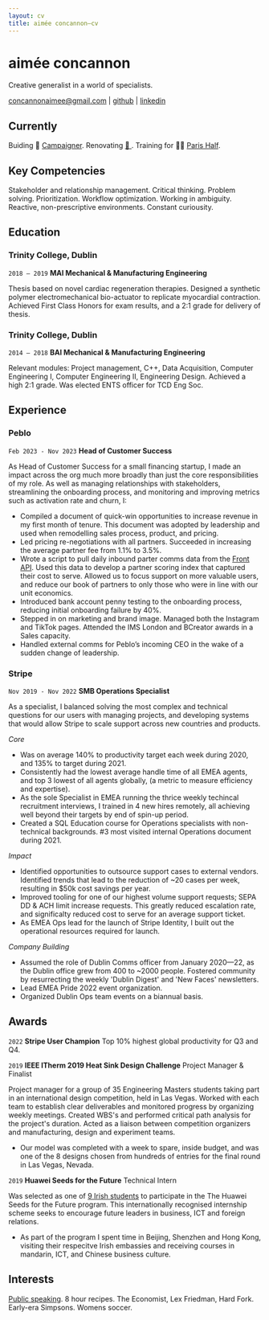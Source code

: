 ```yaml
---
layout: cv
title: aimée concannon—cv
---
```

# aimée concannon
Creative generalist in a world of specialists.

<div id="webaddress">
<a href="concannonaimee@gmail.com">concannonaimee@gmail.com</a>
| <a href="https://github.com/aconcan">github</a>
| <a href="https://www.linkedin.com/in/aimeeconcannon/">linkedin</a>
</div>


## Currently
Buiding 🔨 <a href="https://github.com/aconcan/campaigner">Campaigner</a>. Renovating <a href="https://i2-prod.dublinlive.ie/incoming/article21906157.ece/ALTERNATES/s615b/0_sally-1.jpg"> 🏡 </a>. Training for 🏃‍♀️ <a href="https://www.harmoniemutuellesemideparis.com/en/">Paris Half</a>.
## Key Competencies
Stakeholder and relationship management. Critical thinking. Problem solving. Prioritization. Workflow optimization. Working in ambiguity. Reactive, non-prescriptive environments. Constant curiousity. 

## Education
### Trinity College, Dublin
`2018 – 2019`
__MAI Mechanical & Manufacturing Engineering__

Thesis based on novel cardiac regeneration therapies. Designed a synthetic polymer electromechanical bio-actuator to replicate myocardial contraction. Achieved First Class Honors for exam results, and a 2:1 grade for delivery of thesis. 

### Trinity College, Dublin
`2014 – 2018`
__BAI Mechanical & Manufacturing Engineering__

Relevant modules: Project management, C++, Data Acquisition, Computer Engineering I, Computer Engineering II, Engineering Design. Achieved a high 2:1 grade. Was elected ENTS officer for TCD Eng Soc.

## Experience
### Peblo
`Feb 2023 - Nov 2023`
**Head of Customer Success**

As Head of Customer Success for a small financing startup, I made an impact across the org much more broadly than just the core responsibilities of my role. As well as managing relationships with stakeholders, streamlining the onboarding process, and monitoring and improving metrics such as activation rate and churn, I:

* Compiled a document of quick-win opportunities to increase revenue in my first month of tenure. This document was adopted by leadership and used when remodelling sales process, product, and pricing.
* Led pricing re-negotiations with all partners. Succeeded in increasing the average partner fee from 1.1% to 3.5%.
* Wrote a script to pull daily inbound parter comms data from the <a href="https://dev.frontapp.com/docs/welcome">Front API</a>. Used this data to develop a partner scoring index that captured their cost to serve. Allowed us to focus support on more valuable users, and reduce our book of partners to only those who were in line with our unit economics. 
* Introduced bank account penny testing to the onboarding process, reducing initial onboarding failure by 40%.
* Stepped in on marketing and brand image. Managed both the Instagram and TikTok pages. Attended the IMS London and BCreator awards in a Sales capacity. 
* Handled external comms for Peblo’s incoming CEO in the wake of a sudden change of leadership. 

### Stripe
`Nov 2019 - Nov 2022`
**SMB Operations Specialist**

As a specialist, I balanced solving the most complex and technical questions for our users with managing projects, and developing systems that would allow Stripe to scale support across new countries and products.

_Core_

* Was on average 140% to productivity target each week during 2020, and 135% to target
during 2021.
* Consistently had the lowest average handle time of all EMEA agents, and top 3 lowest of all agents globally, (a metric to measure efficiency and expertise).
* As the sole Specialist in EMEA running the thrice weekly techincal recruitment interviews, I trained in 4 new hires remotely, all achieving well
beyond their targets by end of spin-up period.
* Created a SQL Education course for Operations specialists with non-technical backgrounds. #3 most visited internal
Operations document during 2021.

_Impact_

* Identified opportunities to outsource support cases to external vendors. Identified trends that lead to the reduction of ~20 cases per week, resulting in $50k cost savings per year.
* Improved tooling for one of our highest volume support requests; SEPA DD & ACH limit increase requests. This greatly reduced escalation rate, and significalty reduced cost to serve for an average support ticket.
* As EMEA Ops lead for the launch of Stripe Identity, I built out the operational resources required for launch.

_Company Building_

* Assumed the role of Dublin Comms officer from January 2020—22, as the Dublin office grew from 400 to ~2000 people. Fostered community by resurrecting the weekly 'Dublin Digest' and 'New Faces' newsletters. 
* Lead EMEA Pride 2022 event organization.
* Organized Dublin Ops team events on a biannual basis. 

## Awards
`2022`
**Stripe User Champion** Top 10% highest global productivity for Q3 and Q4.

`2019`
__IEEE ITherm 2019 Heat Sink Design Challenge__
Project Manager & Finalist

Project manager for a group of 35 Engineering Masters students taking part in an international design
competition, held in Las Vegas. Worked with each team to establish clear deliverables and monitored
progress by organizing weekly meetings. Created WBS's and performed critical path analysis for the
project's duration. Acted as a liaison between competition organizers and manufacturing, design and
experiment teams. 


* Our model was completed with a week to spare, inside budget, and was one of the 8
designs chosen from hundreds of entries for the final round in Las Vegas, Nevada.

`2019`
__Huawei Seeds for the Future__ Technical Intern

Was selected as one of <a href="https://www.linkedin.com/posts/aimeeconcannon_huawei-huaweitechnologies-seedsforthefuture-activity-6565322127329763328-MowE?utm_source=share&utm_medium=member_desktop">9 Irish students</a> to participate in the The Huawei Seeds for the Future program. This internationally recognised internship scheme seeks to encourage future leaders in business, ICT and foreign relations. 


* As part of the program I spent time in Beijing, Shenzhen and Hong Kong, visiting their respecitve Irish embassies and receiving courses in mandarin, ICT, and Chinese business culture.


## Interests
<a href="https://www.seanchoiche.com/stayintouch">Public speaking</a>. 8 hour recipes. The Economist, Lex Friedman, Hard Fork. Early-era Simpsons. Womens soccer.


<!-- ### Footer Last updated: 
December 2023 -->


